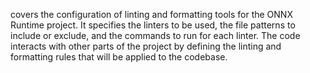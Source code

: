 covers the configuration of linting and formatting tools for the ONNX Runtime project. It specifies the linters to be used, the file patterns to include or exclude, and the commands to run for each linter. The code interacts with other parts of the project by defining the linting and formatting rules that will be applied to the codebase.
